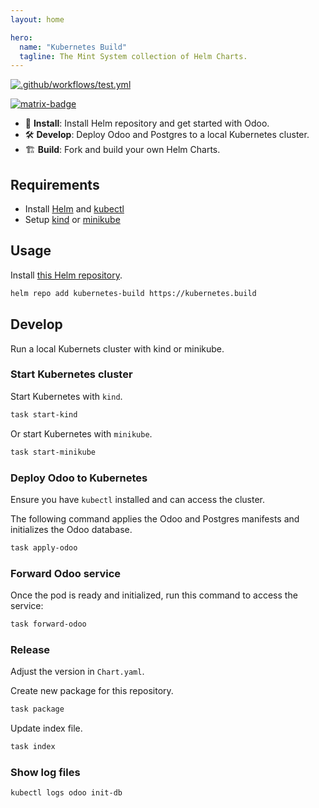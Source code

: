 ```yaml
---
layout: home

hero:
  name: "Kubernetes Build"
  tagline: The Mint System collection of Helm Charts.
---
```


[![.github/workflows/test.yml](https://github.com/Mint-System/Kubernetes-Build/actions/workflows/test.yml/badge.svg)](https://github.com/Mint-System/Kubernetes-Build/actions/workflows/test.yml)

[![matrix-badge](https://matrix.to/img/matrix-badge.svg)](https://matrix.to/#/#odoo-build:mint-system.ch)

* 🚀 **Install**: Install Helm repository and get started with Odoo.
* 🛠️ **Develop**: Deploy Odoo and Postgres to a local Kubernetes cluster.
* 🏗️ **Build**: Fork and build your own Helm Charts.

## Requirements

* Install [Helm](https://helm.sh/docs/intro/install/) and [kubectl](https://kubernetes.io/docs/tasks/tools/#kubectl) 
* Setup [kind](https://kind.sigs.k8s.io/) or [minikube](https://minikube.sigs.k8s.io/docs/)

## Usage

Install [this Helm repository](/index.yaml).

```bash
helm repo add kubernetes-build https://kubernetes.build
```

## Develop

Run a local Kubernets cluster with kind or minikube.

### Start Kubernetes cluster

Start Kubernetes with `kind`.

```bash
task start-kind
```

Or start Kubernetes with `minikube`.

```bash
task start-minikube
```

### Deploy Odoo to Kubernetes

Ensure you have `kubectl` installed and can access the cluster.

The following command applies the Odoo and Postgres manifests and initializes the Odoo database.

```bash
task apply-odoo
```

### Forward Odoo service

Once the pod is ready and initialized, run this command to access the service:

```bash
task forward-odoo
```

### Release

Adjust the version in `Chart.yaml`.

Create new package for this repository.

```bash
task package
```

Update index file.

```bash
task index
```

### Show log files

```bash
kubectl logs odoo init-db
```
